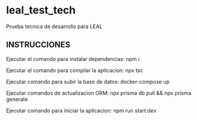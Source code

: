 # leal_test_tech
Prueba tecnica de  desarrollo para LEAL

## INSTRUCCIONES ##

Ejecutar el comando para instalar dependencias:
npm i 

Ejecutar el comando para compilar la aplicacion:
npx tsc

Ejecutar comando para subir la base de datos:
docker-compose up

Ejecutar comandos de actualizacion ORM:
npx prisma db pull
&&
npx prisma generate 


Ejecutar comando para iniciar la aplicacion:
npm run start:dev